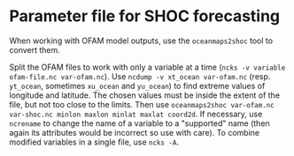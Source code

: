 # Parameter file for SHOC forecasting

When working with OFAM model outputs, use the `oceanmaps2shoc` tool to convert them. 

Split the OFAM files to work with only a variable at a time (`ncks -v variable ofam-file.nc var-ofam.nc`). Use `ncdump -v xt_ocean var-ofam.nc` (resp. `yt_ocean`, sometimes `xu_ocean` and `yu_ocean`) to find extreme values of longitude and latitude. The chosen values must be inside the extent of the file, but not too close to the limits. Then use `oceanmaps2shoc var-ofam.nc var-shoc.nc minlon maxlon minlat maxlat coord2d`. If necessary, use `ncrename` to change the name of a variable to a "supported" name (then again its attributes would be incorrect so use with care). To combine modified variables in a single file, use `ncks -A`.
